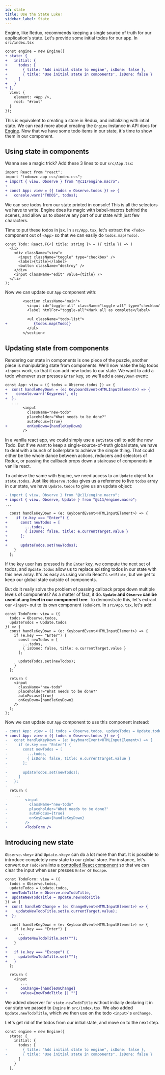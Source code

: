 ```yaml
---
id: state
title: Use the State Luke!
sidebar_label: State
---
```


Engine, like Redux, recommends keeping a single source of truth for our
application's state. Let's provide some initial todos for our app. In
`src/index.tsx`

```diff
const engine = new Engine({
+ state: {
+   initial: {
+     todos: [
+       { title: 'Add initial state to engine', isDone: false },
+       { title: 'Use initial state in components', isDone: false }
+     ]
+   }
+ },
  view: {
    element: <App />,
    root: "#root"
  }
});
```

This is equivalent to creating a store in Redux, and initializing with intial
state. We can read more about creating the `Engine` instance in API docs for
[Engine](/docs/api/engine). Now that we have some todo items in our state, it's time
to show them in our component.

## Using state in components

Wanna see a magic trick? Add these 3 lines to our `src/App.tsx`:

```diff
import React from "react";
import "todomvc-app-css/index.css";
+ import { view, Observe } from "@c11/engine.macro";
+
+ const App: view = ({ todos = Observe.todos }) => {
+   console.warn("TODOS", todos);
```

We can see todos from our state printed in console! This is all the selectors we
have to write. Engine does its magic with babel-macros behind the scenes, and
allow us to observe any part of our state with just few characters.

Time to put these todos in jsx. In `src/App.tsx`, let's extract the `<Todo>`
component out of `<App>` so that we can easily do `todos.map(Todo)`.

```tsx
const Todo: React.FC<{ title: string }> = ({ title }) => (
  <li>
    <div className="view">
      <input className="toggle" type="checkbox" />
      <label>{title}</label>
      <button className="destroy" />
    </div>
    <input className="edit" value={title} />
  </li>
);
```

Now we can update our `App` component with:

```diff
        <section className="main">
          <input id="toggle-all" className="toggle-all" type="checkbox" />
          <label htmlFor="toggle-all">Mark all as complete</label>

          <ul className="todo-list">
+            {todos.map(Todo)}
          </ul>
        </section>
```

## Updating state from components

Rendering our state in components is one piece of the puzzle, another piece is
manipulating state from components. We'll now make the big todos `<input>` work,
so that it can add new todos to our state. We want to add a todo whenever user
presses `Enter` key, so we'll add a `onKeyDown` event:

```diff
const App: view = ({ todos = Observe.todos }) => {
+  const handleKeyDown = (e: KeyboardEvent<HTMLInputElement>) => {
+    console.warn('Keypress', e);
+  };
   ...
        <input
          className="new-todo"
          placeholder="What needs to be done?"
          autoFocus={true}
+         onKeyDown={handleKeyDown}
        />
```

In a vanilla react app, we could simply use a `setState` call to add the new
Todo. But if we want to keep a single-source-of-truth global state, we have to
deal with a bunch of boilerplate to achieve the simple thing. That could either
be the whole dance between actions, reducers and selectors of Redux, or passing
the callback props down a staircase of components in vanilla react.

To achieve the same with Engine, we need access to an `Update` object for
`state.todos`. Just like `Observe.todos` gives us a reference to live `todos`
array in our state, we have `Update.todos` to give us an update object:

```diff
- import { view, Observe } from "@c11/engine.macro";
+ import { view, Observe, Update } from "@c11/engine.macro";
...

  const handleKeyDown = (e: KeyboardEvent<HTMLInputElement>) => {
+    if (e.key === "Enter") {
+      const newTodos = [
+        ...todos,
+        { isDone: false, title: e.currentTarget.value }
+      ];
+
+      updateTodos.set(newTodos);
    }
  };
```

If the key user has pressed is the `Enter` key, we compute the next set of
todos, and `Update.todos` allow us to replace existing todos in our state with
this new array. It's as easy as using vanilla React's `setState`, but we get to
keep our global state outside of components.

But do it really solve the problem of passing callback props down multiple
levels of components? As a matter of fact, it do. **`Update` and `Observe` can
be used at any level in our component tree**. To demonstrate this, let's extract
our `<input>` out to its own component `TodoForm`. In `src/App.tsx`, let's add:

```tsx
const TodoForm: view = ({
  todos = Observe.todos,
  updateTodos = Update.todos
}) => {
  const handleKeyDown = (e: KeyboardEvent<HTMLInputElement>) => {
    if (e.key === "Enter") {
      const newTodos = [
        ...todos,
        { isDone: false, title: e.currentTarget.value }
      ];

      updateTodos.set(newTodos);
    }
  };

  return (
    <input
      className="new-todo"
      placeholder="What needs to be done?"
      autoFocus={true}
      onKeyDown={handleKeyDown}
    />
  );
};
```

Now we can update our `App` component to use this component instead:

```diff
- const App: view = ({ todos = Observe.todos, updateTodos = Update.todos }) => {
+ const App: view = ({ todos = Observe.todos }) => {
-   const handleKeyDown = (e: KeyboardEvent<HTMLInputElement>) => {
-     if (e.key === "Enter") {
-       const newTodos = [
-         ...todos,
-         { isDone: false, title: e.currentTarget.value }
-       ];
-
-       updateTodos.set(newTodos);
-     }
-   };
-
  return (
    ...
-        <input
-          className="new-todo"
-          placeholder="What needs to be done?"
-          autoFocus={true}
-          onKeyDown={handleKeyDown}
-        />
+        <TodoForm />
```

## Introducing new state

`Observe.<key>` and `Update.<key>` can do a lot more than that. It is possible
to introduce completely new state to our global store. For instance, let's
convert our `TodoForm` into a [controlled React
component](https://reactjs.org/docs/forms.html#controlled-components) so that we
can clear the input when user presses `Enter` or `Escape`.

```diff
const TodoForm: view = ({
  todos = Observe.todos,
  updateTodos = Update.todos,
+  newTodoTitle = Observe.newTodoTitle,
+  updateNewTodoTitle = Update.newTodoTitle
}) => {
+  const handleOnChange = (e: ChangeEvent<HTMLInputElement>) => {
+    updateNewTodoTitle.set(e.currentTarget.value);
+  };

  const handleKeyDown = (e: KeyboardEvent<HTMLInputElement>) => {
    if (e.key === "Enter") {
      ...
+     updateNewTodoTitle.set("");
    }
+
+   if (e.key === "Escape") {
+     updateNewTodoTitle.set("");
+   }
  };

  return (
    <input
       ...
+      onChange={handleOnChange}
+      value={newTodoTitle || ""}
```

We added observer for `state.newTodoTitle` without initially declaring it in our
state we passed to `Engine` in `src/index.tsx`. We also added
`Update.newTodoTitle`, which we then use on the todo `<input>`'s `onChange`.

Let's get rid of the todos from our initial state, and move on to the next
step.

```diff
const engine = new Engine({
  state: {
    initial: {
      todos: [
-       { title: "Add initial state to engine", isDone: false },
-       { title: "Use initial state in components", isDone: false }
      ]
    }
  },
```
